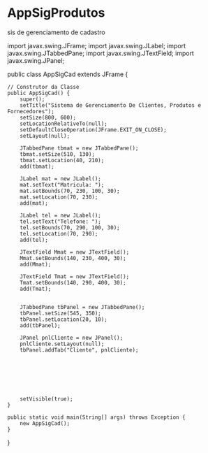 # AppSigProdutos
sis de gerenciamento de cadastro

import javax.swing.JFrame;
import javax.swing.JLabel;
import javax.swing.JTabbedPane;
import javax.swing.JTextField;
import javax.swing.JPanel;

public class AppSigCad extends JFrame {

    // Construtor da Classe
    public AppSigCad() {
        super();
        setTitle("Sistema de Gerenciamento De Clientes, Produtos e Fornecedores");
        setSize(800, 600);
        setLocationRelativeTo(null);
        setDefaultCloseOperation(JFrame.EXIT_ON_CLOSE);
        setLayout(null);

        JTabbedPane tbmat = new JTabbedPane();
        tbmat.setSize(510, 130);
        tbmat.setLocation(40, 210);
        add(tbmat);

        JLabel mat = new JLabel();      
        mat.setText("Matricula: ");
        mat.setBounds(70, 230, 100, 30);       
        mat.setLocation(70, 230);       
        add(mat);

        JLabel tel = new JLabel();      
        tel.setText("Telefone: ");
        tel.setBounds(70, 290, 100, 30);       
        tel.setLocation(70, 290);       
        add(tel);

        JTextField Mmat = new JTextField();
        Mmat.setBounds(140, 230, 400, 30);
        add(Mmat);

        JTextField Tmat = new JTextField();
        Tmat.setBounds(140, 290, 400, 30);
        add(Tmat);


        JTabbedPane tbPanel = new JTabbedPane();
        tbPanel.setSize(545, 350);
        tbPanel.setLocation(20, 10);
        add(tbPanel);

        JPanel pnlCliente = new JPanel();
        pnlCliente.setLayout(null);
        tbPanel.addTab("Cliente", pnlCliente);
        

        
        
        
        

        setVisible(true);
    }

    public static void main(String[] args) throws Exception {
        new AppSigCad();
    }
}

